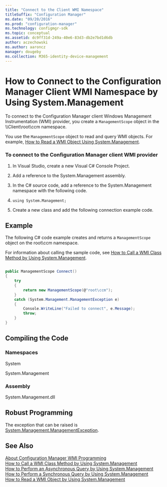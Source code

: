 ```yaml
---
title: "Connect to the Client WMI Namespace"
titleSuffix: "Configuration Manager"
ms.date: "09/20/2016"
ms.prod: "configuration-manager"
ms.technology: configmgr-sdk
ms.topic: conceptual
ms.assetid: dc9ff31d-249a-40e6-83d3-db2e7bd1d6db
author: aczechowski
ms.author: aaroncz
manager: dougeby
ms.collection: M365-identity-device-management
---
```

# How to Connect to the Configuration Manager Client WMI Namespace by Using System.Management
To connect to the Configuration Manager client Windows Management Instrumentation (WMI) provider, you create a `ManagementScope` object in the \\\Client\root\ccm namespace.  

 You use the `ManagementScope` object to read and query WMI objects. For example, [How to Read a WMI Object Using System.Management](../../../../develop/core/clients/programming/how-to-read-a-wmi-object-by-using-system.management.md).  

### To connect to the Configuration Manager client WMI provider  

1.  In Visual Studio, create a new Visual C# Console Project.  

2.  Add a reference to the System.Management assembly.  

3.  In the C# source code, add a reference to the System.Management namespace with the following code.  

4.  `using System.Management;`  

5.  Create a new class and add the following connection example code.  

## Example  
 The following C# code example creates and returns a `ManagementScope` object on the root\ccm namespace.  

 For information about calling the sample code, see [How to Call a WMI Class Method by Using System.Management](../../../../develop/core/clients/programming/how-to-call-a-wmi-class-method-by-using-system.management.md).  

```c#  

public ManagementScope Connect()  
{  
    try  
    {  
        return new ManagementScope(@"root\ccm");  
    }  
    catch (System.Management.ManagementException e)  
    {  
        Console.WriteLine("Failed to connect", e.Message);  
        throw;  
    }  
}  

```  

## Compiling the Code  

### Namespaces  
 System  

 System.Management  

### Assembly  
 System.Management.dll  

## Robust Programming  
 The exception that can be raised is [System.Management.ManagementException](https://msdn.microsoft.com/library/system.management.managementexception.aspx).  

## See Also  
 [About Configuration Manager WMI Programming](../../../../develop/core/clients/programming/about-configuration-manager-wmi-programming.md)   
 [How to Call a WMI Class Method by Using System.Management](../../../../develop/core/clients/programming/how-to-call-a-wmi-class-method-by-using-system.management.md)   
 [How to Perform an Asynchronous Query by Using System.Management](../../../../develop/core/clients/programming/how-to-perform-an-asynchronous-query-by-using-system.management.md)   
 [How to Perform a Synchronous Query by Using System.Management](../../../../develop/core/clients/programming/how-to-perform-a-synchronous-query-by-using-system.management.md)   
 [How to Read a WMI Object by Using System.Management](../../../../develop/core/clients/programming/how-to-read-a-wmi-object-by-using-system.management.md)

